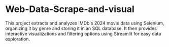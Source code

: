 # Web-Data-Scrape-and-visual
This project extracts and analyzes IMDb's 2024 movie data using Selenium, organizing it by genre and storing it in an SQL database. It then provides interactive visualizations and filtering options using Streamlit for easy data exploration.
